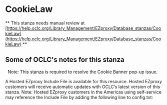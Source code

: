 # CookieLaw
** This stanza needs manual review at [https://help.oclc.org/Library_Management/EZproxy/Database_stanzas/CookieLaw](https://help.oclc.org/Library_Management/EZproxy/Database_stanzas/CookieLaw) **

## Some of OCLC's notes for this stanza

&nbsp; Note:&nbsp;This stanza is required to resolve the Cookie Banner pop-up issue.

A Hosted EZproxy Include File is available for this resource. Hosted EZproxy customers will receive automatic updates with OCLC&rsquo;s latest version of this stanza. Note: Hosted EZproxy customers in the Americas using self-service may reference the Include File by adding the following line to config.txt:

&nbsp;

&nbsp;
